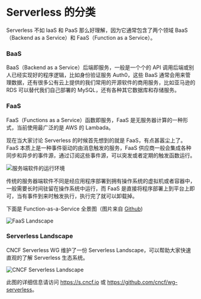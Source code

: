 # Serverless 的分类

Serverless 不如 IaaS 和 PaaS 那么好理解，因为它通常包含了两个领域 BaaS（Backend as a Service）和 FaaS（Function as a Service）。

### BaaS

BaaS（Backend as a Service）后端即服务，一般是一个个的 API 调用后端或别人已经实现好的程序逻辑，比如身份验证服务 Auth0，这些 BaaS 通常会用来管理数据，还有很多公有云上提供的我们常用的开源软件的商用服务，比如亚马逊的 RDS 可以替代我们自己部署的 MySQL，还有各种其它数据库和存储服务。

### FaaS

FaaS（Functions as a Service）函数即服务，FaaS 是无服务器计算的一种形式，当前使用最广泛的是 AWS 的 Lambada。

现在当大家讨论 Serverless 的时候首先想到的就是 FaaS，有点甚嚣尘上了。FaaS 本质上是一种事件驱动的由消息触发的服务，FaaS 供应商一般会集成各种同步和异步的事件源，通过订阅这些事件源，可以突发或者定期的触发函数运行。

![服务端软件的运行环境](https://ws3.sinaimg.cn/large/006tNbRwgy1fv8y3p7v04j30n60bowff.jpg)

传统的服务器端软件不同是经应用程序部署到拥有操作系统的虚拟机或者容器中，一般需要长时间驻留在操作系统中运行，而 FaaS 是直接将程序部署上到平台上即可，当有事件到来时触发执行，执行完了就可以卸载掉。

下面是 Function-as-a-Service 全景图（图片来自 [Github](https://github.com/amyers1793/FunctionasaServiceLandscape))

![FaaS Landscape](https://ws3.sinaimg.cn/large/006tNbRwgy1fv8y3cx0kuj30zk0k0wjh.jpg)

### Serverless Landscape

CNCF Serverless WG 维护了一份 Serverless Landscape，可以帮助大家快速直观的了解 Serverless 生态系统。

![CNCF Serverless Landscape](https://tva1.sinaimg.cn/large/006y8mN6ly1g7oqya95mzj31b50u0n99.jpg)

此图的详细信息请访问 <https://s.cncf.io> 或 <https://github.com/cncf/wg-serverless>。
